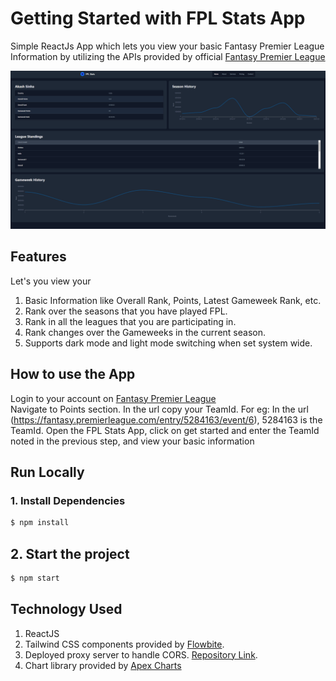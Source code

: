 # Getting Started with FPL Stats App

Simple ReactJs App which lets you view your basic Fantasy Premier League Information by utilizing the APIs provided by official [Fantasy Premier League](https://www.postman.com/altimetry-operator-38323786/workspace/fantasy-premier-league/documentation/15391879-32b73369-4fc4-4e48-b566-acefc7125bed)

![FPL Stats Screenshot](https://github.com/AkashSinha96/fantasy-premier-league-stats/blob/master/Content/demo-screenshot.png)

## Features

Let's you view your

1. Basic Information like Overall Rank, Points, Latest Gameweek Rank, etc.
2. Rank over the seasons that you have played FPL.
3. Rank in all the leagues that you are participating in.
4. Rank changes over the Gameweeks in the current season.
5. Supports dark mode and light mode switching when set system wide. 

## How to use the App

Login to your account on [Fantasy Premier League](https://fantasy.premierleague.com/)  
Navigate to Points section. In the url copy your TeamId. For eg: In the url (https://fantasy.premierleague.com/entry/5284163/event/6), 5284163 is the TeamId.
Open the FPL Stats App, click on get started and enter the TeamId noted in the previous step, and view your basic information

## Run Locally
### 1. Install Dependencies
```sh
$ npm install
```
## 2. Start the project
```sh
$ npm start
```

## Technology Used
 1. ReactJS
 2. Tailwind CSS components provided by [Flowbite](https://flowbite.com/).
 3. Deployed proxy server to handle CORS. [Repository Link](https://github.com/AkashSinha96/fantasy-premier-league-stats-api-handler).
 4. Chart library provided by [Apex Charts](https://apexcharts.com/docs/react-charts/)
